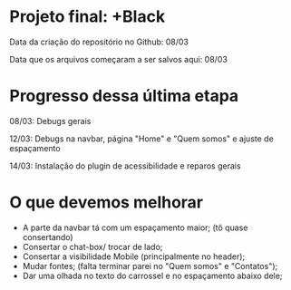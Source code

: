 <h1>Projeto final: +Black</h1>

<p>Data da criação do repositório no Github: 08/03</p>
<p>Data que os arquivos começaram a ser salvos aqui: 08/03</p>

<h1>Progresso dessa última etapa</h1>

<p>08/03: Debugs gerais</p> 

<p>12/03: Debugs na navbar, página "Home" e "Quem somos" e ajuste de espaçamento </p>

<p>14/03: Instalação do plugin de acessibilidade e reparos gerais </p>


<h1> O que devemos melhorar</h1>

- A parte da navbar tá com um espaçamento maior; (tô quase consertando)
- Consertar o chat-box/ trocar de lado;
- Consertar a visibilidade Mobile (principalmente no header);
- Mudar fontes; (falta terminar parei no "Quem somos" e "Contatos");
- Dar uma olhada no texto do carrossel e no espaçamento abaixo dele;